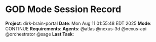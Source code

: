 # GOD Mode Session Record
**Project**: dirk-brain-portal
**Date**: Mon Aug 11 01:55:48 EDT 2025
**Mode**: CONTINUE
**Requirements**: 
**Agents**: @atlas @nexus-3d @nexus-api @orchestrator @sage 
**Last Task**: 
